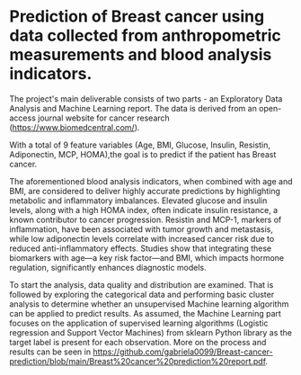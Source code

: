 # Prediction of Breast cancer using data collected from anthropometric measurements and blood analysis indicators.

The project's main deliverable consists of two parts - an Exploratory Data Analysis and Machine Learning report. 
The data is derived from an open-access journal website for cancer research (https://www.biomedcentral.com/).

With a total of 9 feature variables (Age, BMI, Glucose, Insulin, Resistin, Adiponectin, MCP, HOMA),the goal is to predict if the patient has Breast cancer.

The aforementioned blood analysis indicators, when combined with age and BMI, are considered to deliver highly accurate predictions by highlighting metabolic and inflammatory imbalances. Elevated glucose and insulin levels, along with a high HOMA index, often indicate insulin resistance, a known contributor to cancer progression. Resistin and MCP-1, markers of inflammation, have been associated with tumor growth and metastasis, while low adiponectin levels correlate with increased cancer risk due to reduced anti-inflammatory effects. Studies show that integrating these biomarkers with age—a key risk factor—and BMI, which impacts hormone regulation, significantly enhances diagnostic models.

To start the analysis, data quality and distribution are examined. That is followed by exploring the categorical data and performing basic cluster analysis to determine whether an unsupervised Machine learning algorithm can be applied to predict results.
As assumed, the Machine Learning part focuses on the application of supervised learning algorithms (Logistic regression and Support Vector Machines) from sklearn Python library as the target label is present for each observation.
More on the process and results can be seen in https://github.com/gabriela0099/Breast-cancer-prediction/blob/main/Breast%20cancer%20prediction%20report.pdf.

